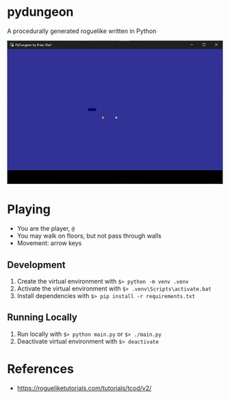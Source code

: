 # pydungeon

A procedurally generated roguelike written in Python

![Screenshot](./assets/screenshot.png)

# Playing
 - You are the player, `@`
 - You may walk on floors, but not pass through walls
 - Movement: arrow keys

## Development

1. Create the virtual environment with `$> python -m venv .venv`
1. Activate the virtual environment with `$> .venv\Scripts\activate.bat`
1. Install dependencies with `$> pip install -r requirements.txt`

## Running Locally

1. Run locally with `$> python main.py` or `$> ./main.py`
1. Deactivate virtual environment with `$> deactivate`

# References

- https://rogueliketutorials.com/tutorials/tcod/v2/
